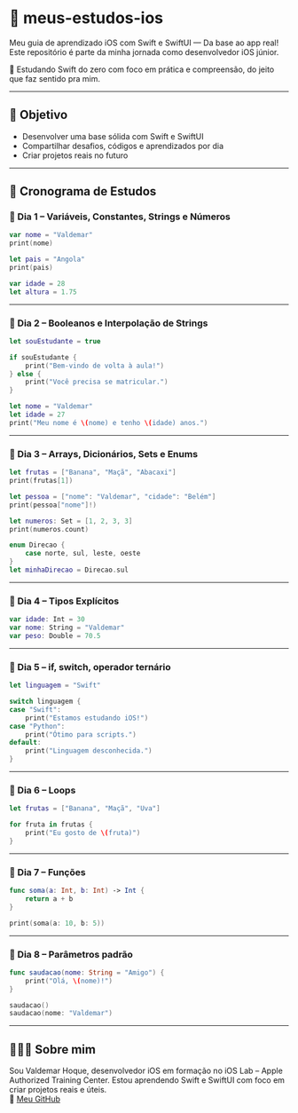 # 📱 meus-estudos-ios

Meu guia de aprendizado iOS com Swift e SwiftUI — Da base ao app real!  
Este repositório é parte da minha jornada como desenvolvedor iOS júnior.

🧠 Estudando Swift do zero com foco em prática e compreensão, do jeito que faz sentido pra mim.

---

## 🚀 Objetivo

- Desenvolver uma base sólida com Swift e SwiftUI
- Compartilhar desafios, códigos e aprendizados por dia
- Criar projetos reais no futuro

---

## 📆 Cronograma de Estudos

### 🧭 Dia 1 – Variáveis, Constantes, Strings e Números

```swift
var nome = "Valdemar"
print(nome)

let pais = "Angola"
print(pais)

var idade = 28
let altura = 1.75
```

---

### 🧭 Dia 2 – Booleanos e Interpolação de Strings

```swift
let souEstudante = true

if souEstudante {
    print("Bem-vindo de volta à aula!")
} else {
    print("Você precisa se matricular.")
}

let nome = "Valdemar"
let idade = 27
print("Meu nome é \(nome) e tenho \(idade) anos.")
```

---

### 🧭 Dia 3 – Arrays, Dicionários, Sets e Enums

```swift
let frutas = ["Banana", "Maçã", "Abacaxi"]
print(frutas[1])

let pessoa = ["nome": "Valdemar", "cidade": "Belém"]
print(pessoa["nome"]!)

let numeros: Set = [1, 2, 3, 3]
print(numeros.count)

enum Direcao {
    case norte, sul, leste, oeste
}
let minhaDirecao = Direcao.sul
```

---

### 🧭 Dia 4 – Tipos Explícitos

```swift
var idade: Int = 30
var nome: String = "Valdemar"
var peso: Double = 70.5
```

---

### 🧭 Dia 5 – if, switch, operador ternário

```swift
let linguagem = "Swift"

switch linguagem {
case "Swift":
    print("Estamos estudando iOS!")
case "Python":
    print("Ótimo para scripts.")
default:
    print("Linguagem desconhecida.")
}
```

---

### 🧭 Dia 6 – Loops

```swift
let frutas = ["Banana", "Maçã", "Uva"]

for fruta in frutas {
    print("Eu gosto de \(fruta)")
}
```

---

### 🧭 Dia 7 – Funções

```swift
func soma(a: Int, b: Int) -> Int {
    return a + b
}

print(soma(a: 10, b: 5))
```

---

### 🧭 Dia 8 – Parâmetros padrão

```swift
func saudacao(nome: String = "Amigo") {
    print("Olá, \(nome)!")
}

saudacao()
saudacao(nome: "Valdemar")
```

---

## 🧑🏽‍💻 Sobre mim

Sou Valdemar Hoque, desenvolvedor iOS em formação no iOS Lab – Apple Authorized Training Center. Estou aprendendo Swift e SwiftUI com foco em criar projetos reais e úteis.  
🔗 [Meu GitHub](https://github.com/valdemarhoque)
